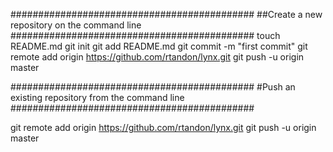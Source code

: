 ############################################
##Create a new repository on the command line
############################################
touch README.md
git init
git add README.md
git commit -m "first commit"
git remote add origin https://github.com/rtandon/lynx.git
git push -u origin master

############################################
#Push an existing repository from the command line
############################################

git remote add origin https://github.com/rtandon/lynx.git
git push -u origin master



